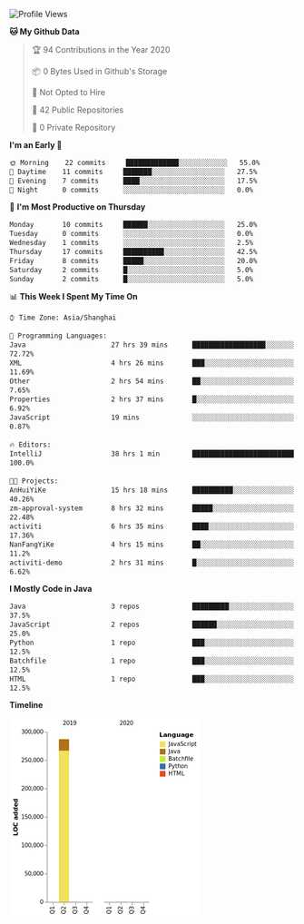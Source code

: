 <!--START_SECTION:waka-->
![Profile Views](http://img.shields.io/badge/Profile%20Views-0-blue)

**🐱 My Github Data** 

> 🏆 94 Contributions in the Year 2020
 > 
> 📦 0 Bytes Used in Github's Storage 
 > 
> 🚫 Not Opted to Hire
 > 
> 📜 42 Public Repositories
 > 
> 🔑 0 Private Repository 
 > 
**I'm an Early 🐤** 

```text
🌞 Morning    22 commits     █████████████░░░░░░░░░░░░   55.0% 
🌆 Daytime    11 commits     ███████░░░░░░░░░░░░░░░░░░   27.5% 
🌃 Evening    7 commits      ████░░░░░░░░░░░░░░░░░░░░░   17.5% 
🌙 Night      0 commits      ░░░░░░░░░░░░░░░░░░░░░░░░░   0.0%

```
📅 **I'm Most Productive on Thursday** 

```text
Monday       10 commits     ██████░░░░░░░░░░░░░░░░░░░   25.0% 
Tuesday      0 commits      ░░░░░░░░░░░░░░░░░░░░░░░░░   0.0% 
Wednesday    1 commits      ░░░░░░░░░░░░░░░░░░░░░░░░░   2.5% 
Thursday     17 commits     ██████████░░░░░░░░░░░░░░░   42.5% 
Friday       8 commits      █████░░░░░░░░░░░░░░░░░░░░   20.0% 
Saturday     2 commits      █░░░░░░░░░░░░░░░░░░░░░░░░   5.0% 
Sunday       2 commits      █░░░░░░░░░░░░░░░░░░░░░░░░   5.0%

```


📊 **This Week I Spent My Time On** 

```text
⌚︎ Time Zone: Asia/Shanghai

💬 Programming Languages: 
Java                     27 hrs 39 mins      ██████████████████░░░░░░░   72.72% 
XML                      4 hrs 26 mins       ███░░░░░░░░░░░░░░░░░░░░░░   11.69% 
Other                    2 hrs 54 mins       ██░░░░░░░░░░░░░░░░░░░░░░░   7.65% 
Properties               2 hrs 37 mins       █░░░░░░░░░░░░░░░░░░░░░░░░   6.92% 
JavaScript               19 mins             ░░░░░░░░░░░░░░░░░░░░░░░░░   0.87%

🔥 Editors: 
IntelliJ                 38 hrs 1 min        █████████████████████████   100.0%

🐱‍💻 Projects: 
AnHuiYiKe                15 hrs 18 mins      ██████████░░░░░░░░░░░░░░░   40.26% 
zm-approval-system       8 hrs 32 mins       █████░░░░░░░░░░░░░░░░░░░░   22.48% 
activiti                 6 hrs 35 mins       ████░░░░░░░░░░░░░░░░░░░░░   17.36% 
NanFangYiKe              4 hrs 15 mins       ██░░░░░░░░░░░░░░░░░░░░░░░   11.2% 
activiti-demo            2 hrs 31 mins       █░░░░░░░░░░░░░░░░░░░░░░░░   6.62%

```

**I Mostly Code in Java** 

```text
Java                     3 repos             █████████░░░░░░░░░░░░░░░░   37.5% 
JavaScript               2 repos             ██████░░░░░░░░░░░░░░░░░░░   25.0% 
Python                   1 repo              ███░░░░░░░░░░░░░░░░░░░░░░   12.5% 
Batchfile                1 repo              ███░░░░░░░░░░░░░░░░░░░░░░   12.5% 
HTML                     1 repo              ███░░░░░░░░░░░░░░░░░░░░░░   12.5%

```


**Timeline**

![Chart not found](https://github.com/2720851545/2720851545/blob/master/charts/bar_graph.png) 


<!--END_SECTION:waka-->
